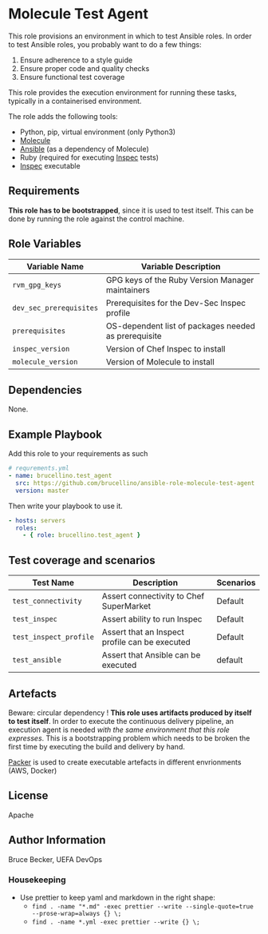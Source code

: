 # Molecule Test Agent

This role provisions an environment in which to test Ansible roles. In order to
test Ansible roles, you probably want to do a few things:

1. Ensure adherence to a style guide
2. Ensure proper code and quality checks
3. Ensure functional test coverage

This role provides the execution environment for running these tasks, typically
in a containerised environment.

The role adds the following tools:

- Python, pip, virtual environment (only Python3)
- [Molecule](https://molecule.readthedocs.io/en/latest/)
- [Ansible](https://docs.ansible.com/ansible) (as a dependency of Molecule)
- Ruby (required for executing [Inspec](https://inspec.io) tests)
- [Inspec](https://inspec.io) executable

## Requirements

**This role has to be bootstrapped**, since it is used to test itself. This can
be done by running the role against the control machine.

## Role Variables

| Variable Name           | Variable Description                                 |
| ----------------------- | ---------------------------------------------------- |
| `rvm_gpg_keys`          | GPG keys of the Ruby Version Manager maintainers     |
| `dev_sec_prerequisites` | Prerequisites for the Dev-Sec Inspec profile         |
| `prerequisites`         | OS-dependent list of packages needed as prerequisite |
| `inspec_version`        | Version of Chef Inspec to install                    |
| `molecule_version`      | Version of Molecule to install                       |

## Dependencies

None.

## Example Playbook

Add this role to your requirements as such

```yaml
# requrements.yml
- name: brucellino.test_agent
  src: https://github.com/brucellino/ansible-role-molecule-test-agent
  version: master
```

Then write your playbook to use it.

```yaml
- hosts: servers
  roles:
    - { role: brucellino.test_agent }
```

## Test coverage and scenarios

| Test Name              | Description                                    | Scenarios |
| ---------------------- | ---------------------------------------------- | --------- |
| `test_connectivity`    | Assert connectivity to Chef SuperMarket        | Default   |
| `test_inspec`          | Assert ability to run Inspec                   | Default   |
| `test_inspect_profile` | Assert that an Inspect profile can be executed | Default   |
| `test_ansible`         | Assert that Ansible can be executed            | default   |

## Artefacts

Beware: circular dependency ! **This role uses artifacts produced by itself to
test itself**. In order to execute the continuous delivery pipeline, an
execution agent is needed _with the same environment that this role expresses_.
This is a bootstrapping problem which needs to be broken the first time by
executing the build and delivery by hand.

[Packer](https://packer.io) is used to create executable artefacts in different
envrionments (AWS, Docker)

## License

Apache

## Author Information

Bruce Becker, UEFA DevOps

### Housekeeping

- Use prettier to keep yaml and markdown in the right shape:
  - `find . -name "*.md" -exec prettier --write --single-quote=true --prose-wrap=always {} \;`
  - `find . -name *.yml -exec prettier --write {} \;`
